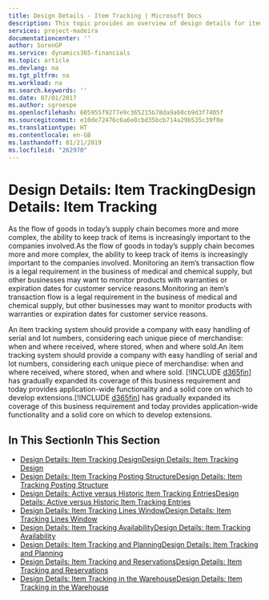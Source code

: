 ```yaml
---
title: Design Details - Item Tracking | Microsoft Docs
description: This topic provides an overview of design details for item tracking.
services: project-madeira
documentationcenter: ''
author: SorenGP
ms.service: dynamics365-financials
ms.topic: article
ms.devlang: na
ms.tgt_pltfrm: na
ms.workload: na
ms.search.keywords: ''
ms.date: 07/01/2017
ms.author: sgroespe
ms.openlocfilehash: 605955f9277e9c365215b78da9a60cb9d3f7405f
ms.sourcegitcommit: e10de72476c6a6e0cbd35bcb714a29b535c39f0e
ms.translationtype: HT
ms.contentlocale: en-GB
ms.lasthandoff: 01/21/2019
ms.locfileid: "262970"
---
```

# <a name="design-details-item-tracking"></a><span data-ttu-id="ccd9d-103">Design Details: Item Tracking</span><span class="sxs-lookup"><span data-stu-id="ccd9d-103">Design Details: Item Tracking</span></span>
<span data-ttu-id="ccd9d-104">As the flow of goods in today’s supply chain becomes more and more complex, the ability to keep track of items is increasingly important to the companies involved.</span><span class="sxs-lookup"><span data-stu-id="ccd9d-104">As the flow of goods in today’s supply chain becomes more and more complex, the ability to keep track of items is increasingly important to the companies involved.</span></span> <span data-ttu-id="ccd9d-105">Monitoring an item’s transaction flow is a legal requirement in the business of medical and chemical supply, but other businesses may want to monitor products with warranties or expiration dates for customer service reasons.</span><span class="sxs-lookup"><span data-stu-id="ccd9d-105">Monitoring an item’s transaction flow is a legal requirement in the business of medical and chemical supply, but other businesses may want to monitor products with warranties or expiration dates for customer service reasons.</span></span>  

<span data-ttu-id="ccd9d-106">An item tracking system should provide a company with easy handling of serial and lot numbers, considering each unique piece of merchandise: when and where received, where stored, when and where sold.</span><span class="sxs-lookup"><span data-stu-id="ccd9d-106">An item tracking system should provide a company with easy handling of serial and lot numbers, considering each unique piece of merchandise: when and where received, where stored, when and where sold.</span></span> <span data-ttu-id="ccd9d-107">[!INCLUDE [d365fin](includes/d365fin_md.md)] has gradually expanded its coverage of this business requirement and today provides application-wide functionality and a solid core on which to develop extensions.</span><span class="sxs-lookup"><span data-stu-id="ccd9d-107">[!INCLUDE [d365fin](includes/d365fin_md.md)] has gradually expanded its coverage of this business requirement and today provides application-wide functionality and a solid core on which to develop extensions.</span></span>  

## <a name="in-this-section"></a><span data-ttu-id="ccd9d-108">In This Section</span><span class="sxs-lookup"><span data-stu-id="ccd9d-108">In This Section</span></span>  
* [<span data-ttu-id="ccd9d-109">Design Details: Item Tracking Design</span><span class="sxs-lookup"><span data-stu-id="ccd9d-109">Design Details: Item Tracking Design</span></span>](design-details-item-tracking-design.md)  
* [<span data-ttu-id="ccd9d-110">Design Details: Item Tracking Posting Structure</span><span class="sxs-lookup"><span data-stu-id="ccd9d-110">Design Details: Item Tracking Posting Structure</span></span>](design-details-item-tracking-posting-structure.md)  
* [<span data-ttu-id="ccd9d-111">Design Details: Active versus Historic Item Tracking Entries</span><span class="sxs-lookup"><span data-stu-id="ccd9d-111">Design Details: Active versus Historic Item Tracking Entries</span></span>](design-details-active-versus-historic-item-tracking-entries.md)  
* [<span data-ttu-id="ccd9d-112">Design Details: Item Tracking Lines Window</span><span class="sxs-lookup"><span data-stu-id="ccd9d-112">Design Details: Item Tracking Lines Window</span></span>](design-details-item-tracking-lines-window.md)  
* [<span data-ttu-id="ccd9d-113">Design Details: Item Tracking Availability</span><span class="sxs-lookup"><span data-stu-id="ccd9d-113">Design Details: Item Tracking Availability</span></span>](design-details-item-tracking-availability.md)  
* [<span data-ttu-id="ccd9d-114">Design Details: Item Tracking and Planning</span><span class="sxs-lookup"><span data-stu-id="ccd9d-114">Design Details: Item Tracking and Planning</span></span>](design-details-item-tracking-and-planning.md)  
* [<span data-ttu-id="ccd9d-115">Design Details: Item Tracking and Reservations</span><span class="sxs-lookup"><span data-stu-id="ccd9d-115">Design Details: Item Tracking and Reservations</span></span>](design-details-item-tracking-and-reservations.md)  
* [<span data-ttu-id="ccd9d-116">Design Details: Item Tracking in the Warehouse</span><span class="sxs-lookup"><span data-stu-id="ccd9d-116">Design Details: Item Tracking in the Warehouse</span></span>](design-details-item-tracking-in-the-warehouse.md)
